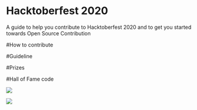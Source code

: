 # Hacktoberfest 2020
A guide to help you contribute to Hacktoberfest 2020 and to get you started towards Open Source Contribution

#How to contribute

#Guideline

#Prizes

#Hall of Fame code


[![](https://sourcerer.io/fame/AjayKhalsa/CMPN-CODECELL/Hacktoberfest2020/images/0)](https://sourcerer.io/AjayKhalsa/CMPN-CODECELL/Hacktoberfest2020/links/0)

[![](https://sourcerer.io/fame/CMPN-CODECELL/CMPN-CODECELL/Hacktoberfest2020/images/0)](https://sourcerer.io/CMPN-CODECELL/CMPN-CODECELL/Hacktoberfest2020/links/0)


